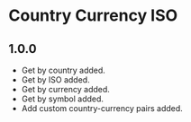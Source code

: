 # Country Currency ISO

## 1.0.0
- Get by country added.
- Get by ISO added.
- Get by currency added.
- Get by symbol added.
- Add custom country-currency pairs added.